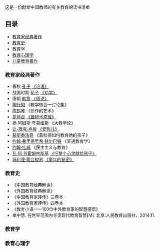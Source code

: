 这是一份献给中国教师的有关教育的读书清单
## 目录
* [教育家经典著作](#教育家经典著作)
* [教育史](#教育史)
* [教育学](#教育学)
* [教育心理学](#教育心理学)
* [儿童教育著作](#儿童教育著作)
### 教育家经典著作
* 春秋 [孔子](https://baike.baidu.com/item/%E5%AD%94%E5%AD%90/1584?fr=aladdin) [《论语》](https://baike.baidu.com/item/%E8%AE%BA%E8%AF%AD/372830?fr=aladdin#2)
* 战国时期 [荀子](https://baike.baidu.com/item/%E8%8D%80%E5%AD%90/283?fr=aladdin) [《劝学》](https://baike.baidu.com/item/%E5%8A%9D%E5%AD%A6/1055?fr=aladdin)
* 唐朝 [韩愈](https://baike.baidu.com/item/%E9%9F%A9%E6%84%88/127407?fr=aladdin) [《师说》](https://baike.baidu.com/item/%E5%B8%88%E8%AF%B4/75226?fr=aladdin)
* [陶行知](https://baike.baidu.com/item/%E9%99%B6%E8%A1%8C%E7%9F%A5#3) 《教学做合一讨论集》
* [陈鹤琴](https://baike.baidu.com/item/%E9%99%88%E9%B9%A4%E7%90%B4/2007869?fr=aladdin) 《创作的艺术》
* [昆体良](https://baike.baidu.com/item/%E6%98%86%E4%BD%93%E8%89%AF/1762337?fr=aladdin) [《雄辩术原理》](https://baike.baidu.com/item/%E9%9B%84%E8%BE%A9%E6%9C%AF%E5%8E%9F%E7%90%86)
* [扬·阿姆斯·夸美纽斯](https://baike.baidu.com/item/%E6%89%AC%C2%B7%E9%98%BF%E5%A7%86%E6%96%AF%C2%B7%E5%A4%B8%E7%BE%8E%E7%BA%BD%E6%96%AF/7895062?fr=aladdin) [《大教学论》](https://baike.baidu.com/item/%E5%A4%A7%E6%95%99%E5%AD%A6%E8%AE%BA)
* [让-雅克·卢梭](https://baike.baidu.com/item/%E8%AE%A9-%E9%9B%85%E5%85%8B%C2%B7%E5%8D%A2%E6%A2%AD/7169222?fr=aladdin) [《爱弥儿》](https://baike.baidu.com/item/%E7%88%B1%E5%BC%A5%E5%84%BF/72845)
* [裴斯泰洛奇](https://baike.baidu.com/item/%E8%A3%B4%E6%96%AF%E6%B3%B0%E6%B4%9B%E9%BD%90/1591144?fr=aladdin) 《葛杜德如何教育她的孩子》
* [约翰·弗里德里希·赫尔巴特]() 《普通教育学》
* [约翰·杜威](https://baike.baidu.com/item/%E7%BA%A6%E7%BF%B0%C2%B7%E6%9D%9C%E5%A8%81/1237539?fr=aladdin) 《民主主义与教育》
* [瓦·阿·苏霍姆林斯基](https://baike.baidu.com/item/%E7%93%A6%C2%B7%E9%98%BF%C2%B7%E8%8B%8F%E9%9C%8D%E5%A7%86%E6%9E%97%E6%96%AF%E5%9F%BA/5285750?fr=aladdin) [《把整个心灵献给孩子》](https://baike.baidu.com/item/%E6%8A%8A%E6%95%B4%E4%B8%AA%E5%BF%83%E7%81%B5%E7%8C%AE%E7%BB%99%E5%AD%A9%E5%AD%90)
* [玛利亚·蒙台梭利](https://baike.baidu.com/item/%E7%8E%9B%E5%88%A9%E4%BA%9A%C2%B7%E8%92%99%E5%8F%B0%E6%A2%AD%E5%88%A9/3675362?fr=aladdin) [《童年的秘密》](https://baike.baidu.com/item/%E7%AB%A5%E5%B9%B4%E7%9A%84%E7%A7%98%E5%AF%86/4243800)

### 教育史

* 《中国教育经典解读》
* 《外国教育经典解读》
* 《中国教育家评传》三卷本
* 《外国教育家评传》四卷本
* 《教育小语——100位中外教育家的智慧感悟》
* 单中慧. 在世界范围内寻觅现代教育智慧[M]. 北京:人民教育出版社，2014.11.


### 教育学

### 教育心理学
